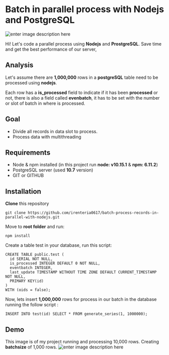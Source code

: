 # Batch in parallel process with Nodejs and PostgreSQL

![enter image description here](https://www.ideas2code.io/wp-content/uploads/2020/08/Batch-process-in-parallel-with-nodejs-and-PostgreSQL2.jpg)

Hi! Let's code a parallel process using **Nodejs** and **ProstgreSQL**.  Save time and get the best performance of our server,
## Analysis
Let's assume there are **1,000,000** rows in a **postgreSQL** table need to be processed using **nodejs**. 

Each row has a **is_processed** field to indicate if it has been **processed** or not, there is also a field called **evenbatch**, it has to be set with the number or slot of batch in where is processed.


## Goal

 - Divide all records in data slot to process. 
 - Process data with multithreading

## Requirements

 - Node & npm installed (in this project run **node: v10.15.1** & **npm: 6.11.2**)
 - PostgreSQL server (used **10.7** version)
 - GIT or GITHUB

## Installation

**Clone** this repository

    git clone https://github.com/irenteria0617/batch-process-records-in-parallel-with-nodejs.git

Move to **root folder** and run:

    npm install
Create a table test in your database, run this script:

    CREATE TABLE public.test (
      id SERIAL NOT NULL,
      is_processed INTEGER DEFAULT 0 NOT NULL,
      eventbatch INTEGER,
      last_update TIMESTAMP WITHOUT TIME ZONE DEFAULT CURRENT_TIMESTAMP NOT NULL,
      PRIMARY KEY(id)
    ) 
    WITH (oids = false);
Now, lets insert **1,000,000** rows for process in our batch in the database running the follow script :

    INSERT INTO test(id) SELECT * FROM generate_series(1, 1000000);

## Demo
This image is of my project running and processing 10,000 rows. Creating **batchsize** of 1,000 rows.
![enter image description here](https://res.cloudinary.com/dn5xwgf9p/image/upload/v1570209964/preview_github/previewbatchnodejs_ggvt4u.png)